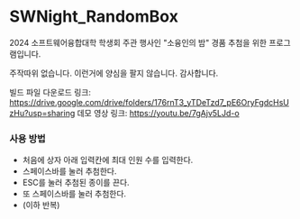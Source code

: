 # SWNight_RandomBox
2024 소프트웨어융합대학 학생회 주관 행사인 "소융인의 밤" 경품 추첨을 위한 프로그램입니다.

주작따위 없습니다. 이런거에 양심을 팔지 않습니다. 감사합니다.

빌드 파일 다운로드 링크: https://drive.google.com/drive/folders/176rnT3_yTDeTzd7_pE6OryFgdcHsUzHu?usp=sharing
데모 영상 링크: https://youtu.be/7gAjv5LJd-o

### 사용 방법
- 처음에 상자 아래 입력칸에 최대 인원 수를 입력한다.
- 스페이스바를 눌러 추첨한다.
- ESC를 눌러 추첨된 종이를 끈다.
- 또 스페이스바를 눌러 추첨한다.
- (이하 반복)

